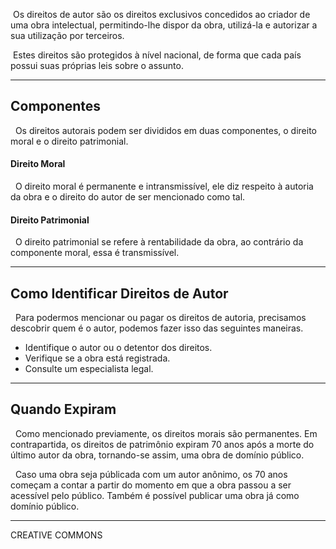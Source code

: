 &nbsp;Os direitos de autor são os direitos exclusivos concedidos ao criador de uma obra intelectual, permitindo-lhe dispor da obra, utilizá-la e autorizar a sua utilização por terceiros.

&nbsp;Estes direitos são protegidos à nível nacional, de forma que cada país possui suas próprias leis sobre o assunto.

***
## Componentes
&nbsp; Os direitos autorais podem ser divididos em duas componentes, o direito moral e o direito patrimonial.

#### Direito Moral
&nbsp; O direito moral é permanente e intransmissível, ele diz respeito à autoria da obra e o direito do autor de ser mencionado como tal. 

#### Direito Patrimonial

&nbsp; O direito patrimonial se refere à rentabilidade da obra, ao contrário da componente moral, essa é transmissível.

***

## Como Identificar Direitos de Autor
&nbsp; Para podermos mencionar ou pagar os direitos de autoria, precisamos descobrir quem é o autor, podemos fazer isso das seguintes maneiras.

* Identifique o autor ou o detentor dos direitos.
* Verifique se a obra está registrada.
* Consulte um especialista legal.

***

## Quando Expiram

&nbsp; Como mencionado previamente, os direitos morais são permanentes. Em contrapartida, os direitos de patrimônio expiram 70 anos após a morte do último autor da obra, tornando-se assim, uma obra de domínio público.

&nbsp; Caso uma obra seja públicada com um autor anônimo, os 70 anos começam a contar a partir do momento em que a obra passou a ser acessível pelo público. Também é possível publicar uma obra já como domínio público.

***


CREATIVE COMMONS
